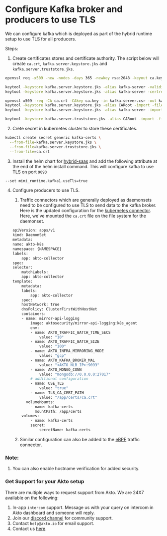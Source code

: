# Configure Kafka broker and producers to use TLS

We can configure kafka which is deployed as part of the hybrid runtime setup to use TLS for all producers.

Steps:

1. Create certificates stores and certificate authority. The script below will create `ca.crt`, `kafka.server.keystore.jks` and `kafka.server.truststore.jks`.

```bash
openssl req -x509 -new -nodes -days 365 -newkey rsa:2048 -keyout ca.key -out ca.crt -subj "/CN=MyKafkaCA"

keytool -keystore kafka.server.keystore.jks -alias kafka-server -validity 365 -genkey -storepass password -keypass password -dname "CN=kafka-broker"
keytool -keystore kafka.server.keystore.jks -alias kafka-server -certreq -file kafka.server.csr -storepass password

openssl x509 -req -CA ca.crt -CAkey ca.key -in kafka.server.csr -out kafka.server.crt -days 365 -CAcreateserial
keytool -keystore kafka.server.keystore.jks -alias CARoot -import -file ca.crt -storepass password -noprompt
keytool -keystore kafka.server.keystore.jks -alias kafka-server -import -file kafka.server.crt -storepass password -noprompt

keytool -keystore kafka.server.truststore.jks -alias CARoot -import -file ca.crt -storepass password -noprompt
```

2. Crete secret in kubernetes cluster to store these certificates.

```bash
kubectl create secret generic kafka-certs \
  --from-file=kafka.server.keystore.jks \
  --from-file=kafka.server.truststore.jks \
  --from-file=ca.crt
```

3. Install the helm chart for [hybrid-saas](../getting-started/quick-start-with-akto-cloud/hybrid-saas.md#helm-chart) and add the following attribute at the end of the helm install command. This will configure kafka to use TLS on port `9093`

```bash
--set mini_runtime.kafka1.useTls=true
```

4. Configure producers to use TLS.

    1. Traffic connectors which are generally deployed as daemonsets need to be configured to use TLS to send data to the kafka broker. Here is the updated configuration for the [kubernetes connector](../traffic-connector/kubernetes/kubernetes.md#setting-up-akto-daemonset-pod-on-your-k8s-cluster). Here, we've mounted the `ca.crt` file on the file system for the daemonset.

    ```bash
    apiVersion: apps/v1
    kind: DaemonSet
    metadata:
    name: akto-k8s
    namespace: {NAMESPACE}
    labels:
        app: akto-collector
    spec:
    selector:
        matchLabels:
        app: akto-collector
    template:
        metadata:
        labels:
            app: akto-collector
        spec:
        hostNetwork: true
        dnsPolicy: ClusterFirstWithHostNet
        containers:
        - name: mirror-api-logging
            image: aktosecurity/mirror-api-logging:k8s_agent
            env: 
            - name: AKTO_TRAFFIC_BATCH_TIME_SECS
                value: "10"
            - name: AKTO_TRAFFIC_BATCH_SIZE
                value: "100"
            - name: AKTO_INFRA_MIRRORING_MODE
                value: "gcp"
            - name: AKTO_KAFKA_BROKER_MAL
                value: "<AKTO_NLB_IP>:9093"
            - name: AKTO_MONGO_CONN
                value: "mongodb://0.0.0.0:27017"
            # additional configuration
            - name: USE_TLS
                value: "true"
            - name: TLS_CA_CERT_PATH
                value: "/app/certs/ca.crt"
          volumeMounts: 
            - name: kafka-certs
              mountPath: /app/certs
        volumes:
            - name: kafka-certs
            secret:
                secretName: kafka-certs
    ```

    2. Similar configuration can also be added to the [eBPF](../traffic-connector/ebpf/ebpf.md) traffic connector.

### Note:

1. You can also enable hostname verification for added security.

### Get Support for your Akto setup

There are multiple ways to request support from Akto. We are 24X7 available on the following:

1. In-app `intercom` support. Message us with your query on intercom in Akto dashboard and someone will reply.
2. Join our [discord channel](https://www.akto.io/community) for community support.
3. Contact `help@akto.io` for email support.
4. Contact us [here](https://www.akto.io/contact-us).
